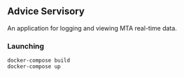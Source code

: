 ## Advice Servisory

An application for logging and viewing MTA real-time data.

### Launching

```
docker-compose build
docker-compose up
```
